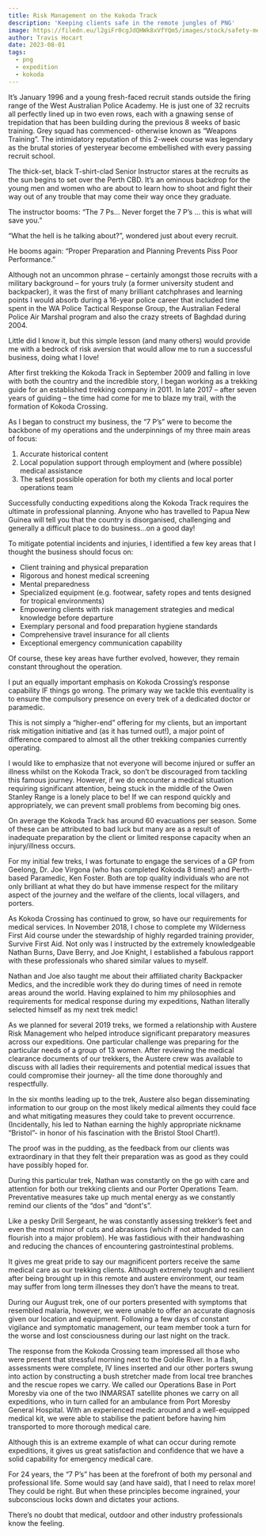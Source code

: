 ```yaml
---
title: Risk Management on the Kokoda Track
description: 'Keeping clients safe in the remote jungles of PNG'
image: https://filedn.eu/l2giFr0cgJdQHWk8xVfYQm5/images/stock/safety-medic-marine-expedition.webp
author: Travis Hocart
date: 2023-08-01 
tags:
  - png
  - expedition
  - kokoda
---
```

It’s January 1996 and a young fresh-faced recruit stands outside the firing range of the West Australian Police Academy. He is just one of 32 recruits all perfectly lined up in two even rows, each with a gnawing sense of trepidation that has been building during the previous 8 weeks of basic training. Grey squad has commenced- otherwise known as “Weapons Training”. The intimidatory reputation of this 2-week course was legendary as the brutal stories of yesteryear become embellished with every passing recruit school.

The thick-set, black T-shirt-clad Senior Instructor stares at the recruits as the sun begins to set over the Perth CBD. It’s an ominous backdrop for the young men and women who are about to learn how to shoot and fight their way out of any trouble that may come their way once they graduate.

The instructor booms: “The 7 Ps… Never forget the 7 P’s … this is what will save you.”

“What the hell is he talking about?”, wondered just about every recruit.

He booms again: “Proper Preparation and Planning Prevents Piss Poor Performance.”

Although not an uncommon phrase – certainly amongst those recruits with a military background – for yours truly (a former university student and backpacker), it was the first of many brilliant catchphrases and learning points I would absorb during a 16-year police career that included time spent in the WA Police Tactical Response Group, the Australian Federal Police Air Marshal program and also the crazy streets of Baghdad during 2004.

Little did I know it, but this simple lesson (and many others) would provide me with a bedrock of risk aversion that would allow me to run a successful business, doing what I love!

After first trekking the Kokoda Track in September 2009 and falling in love with both the country and the incredible story, I began working as a trekking guide for an established trekking company in 2011. In late 2017 – after seven years of guiding – the time had come for me to blaze my trail, with the formation of Kokoda Crossing.

As I began to construct my business, the “7 P’s” were to become the backbone of my operations and the underpinnings of my three main areas of focus:

1. Accurate historical content
2. Local population support through employment and (where possible) medical assistance
3. The safest possible operation for both my clients and local porter operations team

Successfully conducting expeditions along the Kokoda Track requires the ultimate in professional planning. Anyone who has travelled to Papua New Guinea will tell you that the country is disorganised, challenging and generally a difficult place to do business…on a good day!

To mitigate potential incidents and injuries, I identified a few key areas that I thought the business should focus on:

- Client training and physical preparation
- Rigorous and honest medical screening
- Mental preparedness
- Specialized equipment (e.g. footwear, safety ropes and tents designed for tropical environments)
- Empowering clients with risk management strategies and medical knowledge before departure
- Exemplary personal and food preparation hygiene standards
- Comprehensive travel insurance for all clients
- Exceptional emergency communication capability

Of course, these key areas have further evolved, however, they remain constant throughout the operation.

I put an equally important emphasis on Kokoda Crossing’s response capability IF things go wrong. The primary way we tackle this eventuality is to ensure the compulsory presence on every trek of a dedicated doctor or paramedic.

This is not simply a “higher-end” offering for my clients, but an important risk mitigation initiative and (as it has turned out!), a major point of difference compared to almost all the other trekking companies currently operating.

I would like to emphasize that not everyone will become injured or suffer an illness whilst on the Kokoda Track, so don’t be discouraged from tackling this famous journey. However, if we do encounter a medical situation requiring significant attention, being stuck in the middle of the Owen Stanley Range is a lonely place to be! If we can respond quickly and appropriately, we can prevent small problems from becoming big ones.

On average the Kokoda Track has around 60 evacuations per season. Some of these can be attributed to bad luck but many are as a result of inadequate preparation by the client or limited response capacity when an injury/illness occurs.

For my initial few treks, I was fortunate to engage the services of a GP from Geelong, Dr. Joe Virgona (who has completed Kokoda 8 times!) and Perth-based Paramedic, Ken Foster. Both are top quality individuals who are not only brilliant at what they do but have immense respect for the military aspect of the journey and the welfare of the clients, local villagers, and porters.

As Kokoda Crossing has continued to grow, so have our requirements for medical services. In November 2018, I chose to complete my Wilderness First Aid course under the stewardship of highly regarded training provider, Survive First Aid. Not only was I instructed by the extremely knowledgeable Nathan Burns, Dave Berry, and Joe Knight, I established a fabulous rapport with these professionals who shared similar values to myself.

Nathan and Joe also taught me about their affiliated charity Backpacker Medics, and the incredible work they do during times of need in remote areas around the world. Having explained to him my philosophies and requirements for medical response during my expeditions, Nathan literally selected himself as my next trek medic!

As we planned for several 2019 treks, we formed a relationship with Austere Risk Management who helped introduce significant preparatory measures across our expeditions. One particular challenge was preparing for the particular needs of a group of 13 women. After reviewing the medical clearance documents of our trekkers, the Austere crew was available to discuss with all ladies their requirements and potential medical issues that could compromise their journey- all the time done thoroughly and respectfully.

In the six months leading up to the trek, Austere also began disseminating information to our group on the most likely medical ailments they could face and what mitigating measures they could take to prevent occurrence. (Incidentally, his led to Nathan earning the highly appropriate nickname “Bristol”- in honor of his fascination with the Bristol Stool Chart!).

The proof was in the pudding, as the feedback from our clients was extraordinary in that they felt their preparation was as good as they could have possibly hoped for.

During this particular trek, Nathan was constantly on the go with care and attention for both our trekking clients and our Porter Operations Team. Preventative measures take up much mental energy as we constantly remind our clients of the “dos” and “dont's”.

Like a pesky Drill Sergeant, he was constantly assessing trekker’s feet and even the most minor of cuts and abrasions (which if not attended to can flourish into a major problem). He was fastidious with their handwashing and reducing the chances of encountering gastrointestinal problems.

It gives me great pride to say our magnificent porters receive the same medical care as our trekking clients. Although extremely tough and resilient after being brought up in this remote and austere environment, our team may suffer from long term illnesses they don’t have the means to treat.

During our August trek, one of our porters presented with symptoms that resembled malaria, however, we were unable to offer an accurate diagnosis given our location and equipment. Following a few days of constant vigilance and symptomatic management, our team member took a turn for the worse and lost consciousness during our last night on the track.

The response from the Kokoda Crossing team impressed all those who were present that stressful morning next to the Goldie River. In a flash, assessments were complete, IV lines inserted and our other porters swung into action by constructing a bush stretcher made from local tree branches and the rescue ropes we carry. We called our Operations Base in Port Moresby via one of the two INMARSAT satellite phones we carry on all expeditions, who in turn called for an ambulance from Port Moresby General Hospital. With an experienced medic around and a well-equipped medical kit, we were able to stabilise the patient before having him transported to more thorough medical care.

Although this is an extreme example of what can occur during remote expeditions, it gives us great satisfaction and confidence that we have a solid capability for emergency medical care.

For 24 years, the “7 P’s” has been at the forefront of both my personal and professional life. Some would say (and have said), that I need to relax more! They could be right. But when these principles become ingrained, your subconscious locks down and dictates your actions.

There’s no doubt that medical, outdoor and other industry professionals know the feeling.

